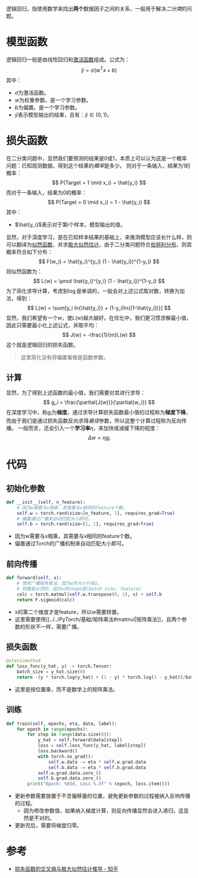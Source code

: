 逻辑回归，指使用数学来找出**两个**数据因子之间的关系，一般用于解决*二分类*的问题。

# 模型函数
逻辑回归一般是由线性回归和[激活函数](../../深度学习/多层感知机/激活函数.md)组成。公式为：
$$
\hat{y} = \sigma(w^T x + b)
$$
其中：
- $\sigma$为激活函数。
- $w$为权重参数。是一个学习参数。
- $b$为偏置。是一个学习参数。
- $\hat{y}$表示模型输出的结果，且有：$\hat{y} \in (0,1)$。


# 损失函数
在二分类问题中，显然我们要预测的结果是0或1，本质上可以认为这是一个概率问题：已知观测数据，得到这个结果的*概率*是多少。
则对于一条输入，结果为1的概率：
$$
P(Target = 1 \mid x_i) = \hat{y_i}
$$
而对于一条输入，结果为0的概率：
$$
P(Target = 0 \mid x_i) = 1 - \hat{y_i}
$$
其中：
- $\hat{y_i}$表示对于第$i$个样本，模型输出的值。

显然，对于深度学习，是在已知样本结果的基础上，来推测模型应该长什么样，则可以翻译为[似然函数](似然函数.md)，并求[极大似然估计](极大似然估计.md)，由于二分类问题符合[伯努利分布](伯努利分布.md)，则其概率符合如下分布：
$$
F(w_i) = \hat{y_i}^{y_i} (1 - \hat{y_i})^{1-y_i}
$$
则似然函数为：
$$
L(w) = \prod \hat{y_i}^{y_i} (1 - \hat{y_i})^{1-y_i}
$$
为了简化求导计算，考虑到$\log$是单调的，一般会对上述公式取对数，转换为加法，得到：
$$
L(w) = \sum[y_i ln{\hat{y_i}} + (1-y_i)ln{(1-\hat{y_i})}]
$$
显然，我们希望有一个$w$，使$L(w)$越大越好。在优化中，我们更习惯求解最小值，因此只需要最小化上述公式，并取平均：
$$
J(w) = -\frac{1}{m}L(w)
$$
这个就是逻辑回归的损失函数。

> 这里简化没有将偏置看做是函数参数。
## 计算
显然，为了得到上述函数的最小值，我们需要对其进行求导：
$$
g_i = \frac{\partial{J(w)}}{\partial{w_i}}
$$
在深度学习中，称$g_i$为**梯度**，通过求导计算损失函数最小值的过程称为**梯度下降**，而由于我们是通过损失函数反向求得*最佳*参数，所以这整个计算过程称为反向传播。
一般而言，还会引入一个**学习率**$\eta$，来加快或减缓下降的程度：
$$
\Delta w = \eta g_i
$$

# 代码
## 初始化参数
```python
def __init__(self, n_feature):  
    # 因为w需要与x相乘，其需要与x相同的feature个数。  
    self.w = torch.rand(size=[n_feature, 1], requires_grad=True)  
    # 偏置通过广播来自动匹配大小即可。  
    self.b = torch.rand(size=[1, 1], requires_grad=True)
```
- 因为w需要与x相乘，其需要与x相同的feature个数。 
- 偏置通过Torch的广播机制来自动匹配大小即可。  

## 前向传播
```python
def forward(self, x):  
    # 使用广播矩阵乘法，因为w的大小只有1。  
    # 转置是必须的，因为x的shape是(batch size, feature)  
    calc = torch.matmul(self.w.transpose(0, 1), x) + self.b  
    return F.sigmoid(calc)
```
- x的第二个维度才是feature，所以w需要转置。
- 这里需要使用[[../../PyTorch/基础/矩阵乘法#matmul|矩阵乘法]]，且两个参数的形状不一样，需要广播。

## 损失函数
```python
@staticmethod  
def loss_func(y_hat, y) -> torch.Tensor:  
    batch_size = y_hat.size(0)  
    return -(y * torch.log(y_hat) + (1 - y) * torch.log(1 - y_hat))/batch_size
```
- 这里是按位置乘，而不是数学上的矩阵乘法。

## 训练
```python
def train(self, epochs, eta, data, label):  
    for epoch in range(epochs):  
        for step in range(data.size(0)):  
            y_hat = self.forward(data[step])  
            loss = self.loss_func(y_hat, label[step])  
            loss.backward()  
            with torch.no_grad():  
                self.w.data -= eta * self.w.grad.data  
                self.b.data -= eta * self.b.grad.data  
            self.w.grad.data.zero_()  
            self.b.grad.data.zero_()  
        print("Epoch: %03d, Loss %.3f" % (epoch, loss.item()))
```

- 更新参数需要放置于不含偏移量的位置，避免更新参数的过程被纳入反响传播的过程。
	- 因为修改参数值，如果纳入梯度计算，则反向传播显然会进入递归，这显然是不对的。
- 更新完后，需要将梯度归零。
# 参考
- [损失函数的交叉熵与极大似然估计推导 - 知乎](https://zhuanlan.zhihu.com/p/458745814)